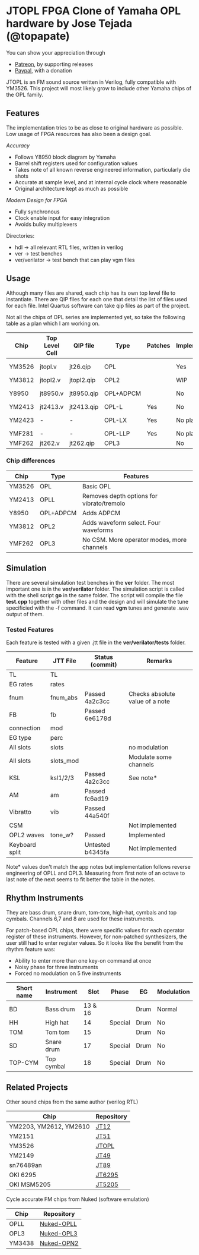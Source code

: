 # JTOPL FPGA Clone of Yamaha OPL hardware by Jose Tejada (@topapate)

You can show your appreciation through
* [Patreon](https://patreon.com/topapate), by supporting releases
* [Paypal](https://paypal.me/topapate), with a donation


JTOPL is an FM sound source written in Verilog, fully compatible with YM3526. This project will most likely grow to include other Yamaha chips of the OPL family.

## Features

The implementation tries to be as close to original hardware as possible. Low usage of FPGA resources has also been a design goal. 

*Accuracy*

* Follows Y8950 block diagram by Yamaha
* Barrel shift registers used for configuration values
* Takes note of all known reverse engineered information, particularly die shots
* Accurate at sample level, and at internal cycle clock where reasonable
* Original architecture kept as much as possible

*Modern Design for FPGA*

* Fully synchronous
* Clock enable input for easy integration
* Avoids bulky multiplexers

Directories:

* hdl -> all relevant RTL files, written in verilog
* ver -> test benches
* ver/verilator -> test bench that can play vgm files

## Usage

Although many files are shared, each chip has its own top level file to instantiate. There are QIP files for each one that detail the list of files used for each file. Intel Quartus software can take qip files as part of the project.

Not all the chips of OPL series are implemented yet, so take the following table as a plan which I am working on.

Chip    | Top Level Cell | QIP file   | Type        | Patches | Implemented  | Usage
--------|----------------|------------|-------------|---------|--------------|-------
YM3526  |  jtopl.v       | jt26.qip   | OPL         |         | Yes          | Bubble Bobble
YM3812  |  jtopl2.v      | jtopl2.qip | OPL2        |         | WIP          |
Y8950   |  jt8950.v      | jt8950.qip | OPL+ADPCM   |         | No           | MSX-Audio
YM2413  |  jt2413.v      | jt2413.qip | OPL-L       | Yes     | No           |
YM2423  |     -          |      -     | OPL-LX      | Yes     | No plans     | Atari ST FM cart
YMF281  |     -          |      -     | OPL-LLP     | Yes     | No plans     | Pachinko
YMF262  |  jt262.v       | jt262.qip  | OPL3        |         | No           |

### Chip differences

Chip     |  Type        | Features
---------|--------------|----------------------------------------
YM3526   | OPL          | Basic OPL
YM2413   | OPLL         | Removes depth options for vibrato/tremolo
Y8950    | OPL+ADPCM    | Adds ADPCM
YM3812   | OPL2         | Adds waveform select. Four waveforms
YMF262   | OPL3         | No CSM. More operator modes, more channels

## Simulation

There are several simulation test benches in the **ver** folder. The most important one is in the **ver/verilator** folder. The simulation script is called with the shell script **go** in the same folder. The script will compile the file **test.cpp** together with other files and the design and will simulate the tune specificied with the -f command. It can read **vgm** tunes and generate .wav output of them.

### Tested Features

Each feature is tested with a given .jtt file in the **ver/verilator/tests** folder.

Feature        | JTT File  | Status (commit) | Remarks
---------------|-----------|-----------------|--------
 TL            | TL        |                 |
 EG rates      | rates     |                 |
 fnum          | fnum_abs  | Passed 4a2c3cc  | Checks absolute value of a note
 FB            | fb        | Passed 6e6178d  |
 connection    | mod       |                 |
 EG type       | perc      |                 |
 All slots     | slots     |                 | no modulation
 All slots     | slots_mod |                 | Modulate some channels
 KSL           | ksl1/2/3  | Passed 4a2c3cc  | See note*
 AM            | am        | Passed fc6ad19  |
 Vibratto      | vib       | Passed 44a540f  |
 CSM           |           |                 | Not implemented
 OPL2 waves    | tone_w?   | Passed          | Implemented
 Keyboard split|           | Untested b4345fa| Not implemented

 Note* values don't match the app notes but implementation follows reverse engineering of OPLL and OPL3. Measuring from first note of an octave to last note of the next seems to fit better the table in the notes.

## Rhythm Instruments

They are bass drum, snare drum, tom-tom, high-hat, cymbals and top cymbals. Channels 6,7 and 8 are used for these instruments. 

For patch-based OPL chips, there were specific values for each operator register of these instruments. However, for non-patched synthesizers, the user still had to enter register values. So it looks like the benefit from the rhythm feature was:

* Ability to enter more than one key-on command at once
* Noisy phase for three instruments
* Forced no modulation on 5 five instruments

Short name | Instrument | Slot    | Phase   | EG   | Modulation |
-----------|------------|---------|---------|------|------------|
 BD        | Bass drum  | 13 & 16 |         | Drum | Normal     |
 HH        | High hat   | 14      | Special | Drum |   No       |
 TOM       | Tom tom    | 15      |         | Drum |   No       |
 SD        | Snare drum | 17      | Special | Drum |   No       |
 TOP-CYM   | Top cymbal | 18      | Special | Drum |   No       |

## Related Projects

Other sound chips from the same author (verilog RTL)

Chip                   | Repository
-----------------------|------------
YM2203, YM2612, YM2610 | [JT12](https://github.com/jotego/jt12)
YM2151                 | [JT51](https://github.com/jotego/jt51)
YM3526                 | [JTOPL](https://github.com/jotego/jtopl)
YM2149                 | [JT49](https://github.com/jotego/jt49)
sn76489an              | [JT89](https://github.com/jotego/jt89)
OKI 6295               | [JT6295](https://github.com/jotego/jt6295)
OKI MSM5205            | [JT5205](https://github.com/jotego/jt5205)

Cycle accurate FM chips from Nuked (software emulation)

Chip                |  Repository
--------------------|------------------------
OPLL                | [Nuked-OPLL](https://github.com/nukeykt/Nuked-OPLL)
OPL3                | [Nuked-OPL3](https://github.com/nukeykt/Nuked-OPL3) 
YM3438              | [Nuked-OPN2](https://github.com/nukeykt/Nuked-OPN2)